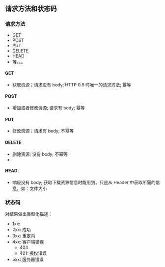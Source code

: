 ## 请求方法和状态码

### 请求方法

- GET
- POST
- PUT
- DELETE
- HEAD
- 等。。。

#### GET

- 获取资源；请求没有 body; HTTP 0.9 时唯一的请求方法; 幂等
  
#### POST

- 增加或者修改资源; 请求有 body; 幂等

#### PUT
- 修改资源；请求有 body; 不幂等

#### DELETE
- 删除资源; 没有 body; 不幂等
- 
#### HEAD

- 响应没有 body; 获取下载资源信息时能用到，只是从 Header 中获取所需的信息，如：文件大小


### 状态码

对结果做出类型化描述：

- 1xx:
- 2xx: 成功
- 3xx: 重定向
- 4xx: 客户端错误
  - 404
  - 401: 授权错误
- 5xx: 服务器错误